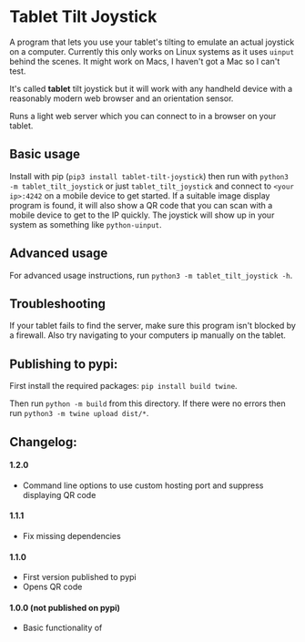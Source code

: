 # Tablet Tilt Joystick

A program that lets you use your tablet's tilting to emulate an actual joystick on a computer. Currently this only works on Linux systems as it uses `uinput` behind the scenes. It might work on Macs, I haven't got a Mac so I can't test.

It's called **tablet** tilt joystick but it will work with any handheld device with a reasonably modern web browser and an orientation sensor.

Runs a light web server which you can connect to in a browser on your tablet.

## Basic usage

Install with pip (`pip3 install tablet-tilt-joystick`) then run with `python3 -m tablet_tilt_joystick` or just `tablet_tilt_joystick` and connect to `<your ip>:4242` on a mobile device to get started. If a suitable image display program is found, it will also show a QR code that you can scan with a mobile device to get to the IP quickly. The joystick will show up in your system as something like `python-uinput`.

## Advanced usage

For advanced usage instructions, run `python3 -m tablet_tilt_joystick -h`.

## Troubleshooting

If your tablet fails to find the server, make sure this program isn't blocked by a firewall. Also try navigating to your computers ip manually on the tablet.

## Publishing to pypi:

First install the required packages: `pip install build twine`.

Then run `python -m build` from this directory. If there were no errors then run `python3 -m twine upload dist/*`.

## Changelog:

#### 1.2.0
- Command line options to use custom hosting port and suppress displaying QR code

#### 1.1.1
- Fix missing dependencies

#### 1.1.0
- First version published to pypi
- Opens QR code

#### 1.0.0 (not published on pypi)
- Basic functionality of 
